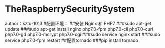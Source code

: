 TheRaspberrySecuritySystem
===================================
author：sztu-1013
#配置环境：
##安装 Nginx 和 PHP7
###sudo apt-get update
###sudo apt-get install nginx php7.0-fpm php7.0-cli php7.0-curl php7.0-gd php7.0-mcrypt php7.0-cgi
###sudo service nginx start
###sudo service php7.0-fpm restart
##配置tornado
###pip install tornado